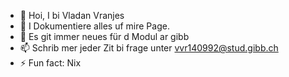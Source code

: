 - 👋 Hoi, I bi Vladan Vranjes
- 👀 I Dokumentiere alles uf mire Page.
- 🌱 Es git immer neues für d Modul ar gibb
- 📫 Schrib mer jeder Zit bi frage unter vvr140992@stud.gibb.ch
- ⚡ Fun fact: Nix

